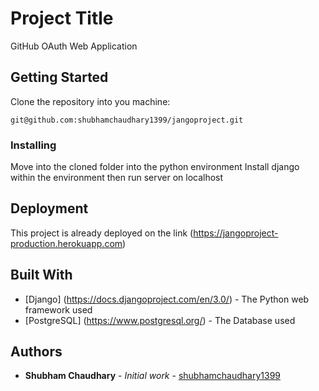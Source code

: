 # Project Title

GitHub OAuth Web Application

## Getting Started

Clone the repository into you machine:

```
git@github.com:shubhamchaudhary1399/jangoproject.git
```

### Installing

Move into the cloned folder into the python environment
Install django within the environment
then run server on localhost

## Deployment

This project is already deployed on the link (https://jangoproject-production.herokuapp.com)

## Built With

- [Django] (https://docs.djangoproject.com/en/3.0/) - The Python web framework used
- [PostgreSQL] (https://www.postgresql.org/) - The Database used

## Authors

- **Shubham Chaudhary** - _Initial work_ - [shubhamchaudhary1399](https://github.com/shubhamchaudhary1399)
